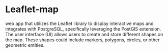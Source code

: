 # Leaflet-map
web app that utilizes the Leaflet library to display interactive maps and integrates with PostgreSQL, specifically leveraging the PostGIS extension. The user interface (UI) allows users to create and store different shapes on the map. These shapes could include markers, polygons, circles, or other geometric entities.
